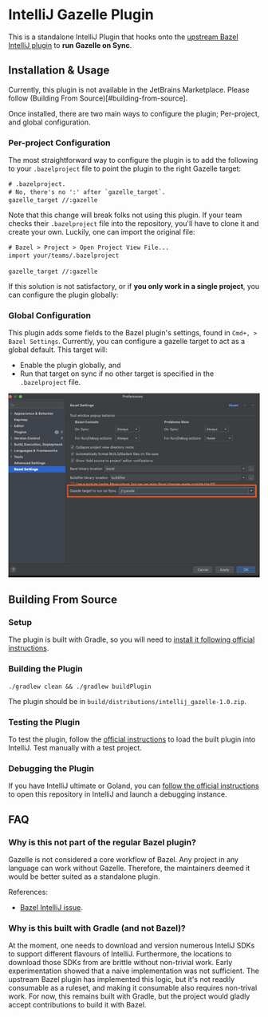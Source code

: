 # IntelliJ Gazelle Plugin

This is a standalone IntelliJ Plugin that hooks onto the [upstream Bazel IntelliJ plugin](https://github.com/bazelbuild/intellij) to **run Gazelle on Sync**.

## Installation & Usage

Currently, this plugin is not available in the JetBrains Marketplace. Please follow (Building From Source)[#building-from-source].

Once installed, there are two main ways to configure the plugin; Per-project, and global configuration.

### Per-project Configuration

The most straightforward way to configure the plugin is to add the following to your `.bazelproject` file to point the plugin to the right Gazelle target:

```
# .bazelproject.
# No, there's no ':' after `gazelle_target`.
gazelle_target //:gazelle
```

Note that this change will break folks not using this plugin.
If your team checks their `.bazelproject` file into the repository, you'll have to clone it and create your own.
Luckily, one can import the original file:

```
# Bazel > Project > Open Project View File...
import your/teams/.bazelproject

gazelle_target //:gazelle
```

If this solution is not satisfactory, or if **you only work in a single project**, you can configure the plugin globally:

### Global Configuration

This plugin adds some fields to the Bazel plugin's settings, found in `Cmd+, > Bazel Settings`.
Currently, you can configure a gazelle target to act as a global default.
This target will:

* Enable the plugin globally, and
* Run that target on sync if no other target is specified in the `.bazelproject` file.

![](img/settings.png)

## <a name="building-from-source"></a> Building From Source

### Setup

The plugin is built with Gradle, so you will need to [install it following official instructions](https://gradle.org/install/).

### Building the Plugin

```
./gradlew clean && ./gradlew buildPlugin
```
The plugin should be in `build/distributions/intellij_gazelle-1.0.zip`.

### Testing the Plugin

To test the plugin, follow the [official instructions](https://www.jetbrains.com/help/idea/managing-plugins.html#install_plugin_from_disk) to load the built plugin into IntelliJ.
Test manually with a test project.

### Debugging the Plugin

If you have IntelliJ ultimate or Goland, you can [follow the official instructions](https://plugins.jetbrains.com/docs/intellij/running-and-debugging-a-plugin.html) to open this repository in IntelliJ and launch a debugging instance.

## FAQ

### Why is this not part of the regular Bazel plugin?

Gazelle is not considered a core workflow of Bazel. Any project in any language can work without Gazelle.
Therefore, the maintainers deemed it would be better suited as a standalone plugin.

References:
- [Bazel IntelliJ issue](https://github.com/bazelbuild/intellij/issues/3216).

### Why is this built with Gradle (and not Bazel)?

At the moment, one needs to download and version numerous InteliJ SDKs to support different flavours of IntelliJ.
Furthermore, the locations to download those SDKs from are brittle without non-trivial work. Early experimentation showed that a naive implementation was not sufficient.
The upstream Bazel plugin has implemented this logic, but it's not readily consumable as a ruleset, and making it consumable also requires non-trival work.
For now, this remains built with Gradle, but the project would gladly accept contributions to build it with Bazel.

